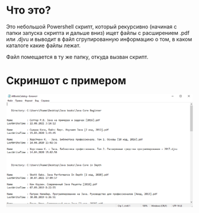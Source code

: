 # Что это?
Это небольшой Powershell скрипт, который рекурсивно (начиная с папки запуска скрипта и дальше вниз) ищет файлы с расширением .pdf или .djvu и выводит в файл сгрупированную информацию о том, в каком каталоге какие файлы лежат.

Файл помещается в ту же папку, откуда вызван скрипт.

# Скриншот с примером
![здесь должен быть скриншот, но он куда-то пропал](example.PNG)



